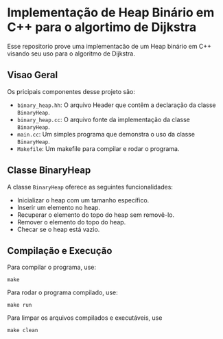 
# Implementação de Heap Binário em C++ para o algortimo de Dijkstra

Esse repositorio prove uma implementacão de um Heap binário em C++ visando seu uso para o algoritmo de Dijkstra.

## Visao Geral

Os pricipais componentes desse projeto são:
- `binary_heap.hh`: O arquivo Header que contêm a declaração da classe `BinaryHeap`.
- `binary_heap.cc`: O arquivo fonte da implementação da classe `BinaryHeap`.
- `main.cc`: Um simples programa que demonstra o uso da classe `BinaryHeap`.
- `Makefile`: Um makefile para compilar e rodar o programa.

## Classe BinaryHeap

A classe `BinaryHeap` oferece as seguintes funcionalidades:
- Inicializar o heap com um tamanho específico.
- Inserir um elemento no heap.
- Recuperar o elemento do topo do heap sem removê-lo.
- Remover o elemento do topo do heap.
- Checar se o heap está vazio.


## Compilação e Execução

Para compilar o programa, use:
```
make
```

Para rodar o programa compilado, use:
```
make run
```

Para limpar os arquivos compilados e executáveis, use
```
make clean
```
